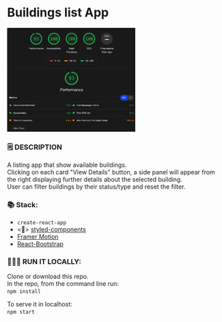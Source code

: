 # Buildings list App

<!-- 🖥 [Live-demo](https://buildings-app.netlify.app/) -->

<img src="src/assets/WebScore.png"
     alt="PWA Score"
     style="width: 300px;" />

### 🗒 DESCRIPTION

A listing app that show available buildings.\
Clicking on each card "View Details" button, a side panel will appear from the right displaying further details about the selected building.\
User can filter buildings by their status/type and reset the filter.

### 📚 Stack:

- `create-react-app`
- <💅> [styled-components](https://styled-components.com/)
- [Framer Motion](https://www.framer.com/motion/)
- [React-Bootstrap](https://react-bootstrap.github.io/)

### 👨🏻‍💻 RUN IT LOCALLY:

Clone or download this repo.\
In the repo, from the command line run:\
`npm install`

To serve it in localhost:\
`npm start`

